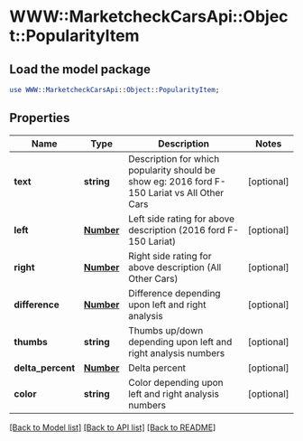 # WWW::MarketcheckCarsApi::Object::PopularityItem

## Load the model package
```perl
use WWW::MarketcheckCarsApi::Object::PopularityItem;
```

## Properties
Name | Type | Description | Notes
------------ | ------------- | ------------- | -------------
**text** | **string** | Description for which popularity should be show eg: 2016 ford F-150 Lariat vs All Other Cars | [optional] 
**left** | [**Number**](Number.md) | Left side rating for above description (2016 ford F-150 Lariat) | [optional] 
**right** | [**Number**](Number.md) | Right side rating for above description (All Other Cars) | [optional] 
**difference** | [**Number**](Number.md) | Difference depending upon left and right analysis | [optional] 
**thumbs** | **string** | Thumbs up/down depending upon left and right analysis numbers | [optional] 
**delta_percent** | [**Number**](Number.md) | Delta percent | [optional] 
**color** | **string** | Color depending upon left and right analysis numbers | [optional] 

[[Back to Model list]](../README.md#documentation-for-models) [[Back to API list]](../README.md#documentation-for-api-endpoints) [[Back to README]](../README.md)


